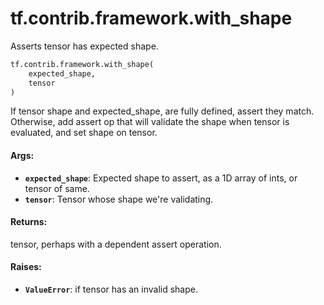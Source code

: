 <div itemscope itemtype="http://developers.google.com/ReferenceObject">
<meta itemprop="name" content="tf.contrib.framework.with_shape" />
<meta itemprop="path" content="Stable" />
</div>

# tf.contrib.framework.with_shape

Asserts tensor has expected shape.

``` python
tf.contrib.framework.with_shape(
    expected_shape,
    tensor
)
```

<!-- Placeholder for "Used in" -->

If tensor shape and expected_shape, are fully defined, assert they match.
Otherwise, add assert op that will validate the shape when tensor is
evaluated, and set shape on tensor.

#### Args:


* <b>`expected_shape`</b>: Expected shape to assert, as a 1D array of ints, or tensor
    of same.
* <b>`tensor`</b>: Tensor whose shape we're validating.

#### Returns:

tensor, perhaps with a dependent assert operation.


#### Raises:


* <b>`ValueError`</b>: if tensor has an invalid shape.